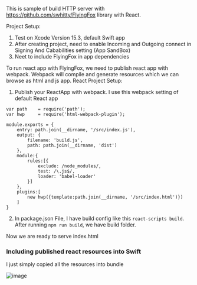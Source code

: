 This is sample of build HTTP server with https://github.com/swhitty/FlyingFox library with React.

Project Setup:
1. Test on Xcode Version 15.3, default Swift app
2. After creating project, need to enable Incoming and Outgoing connect in Signing And Cababilities setting (App SandBox)
3. Neet to include FlyingFox in app dependencies

To run react app with FlyingFox, we need to publish react app with webpack. Webpack will compile and generate resources which we can browse as html and js app.
React Project Setup:

1. Publish your ReactApp with webpack. I use this webpack setting of default React app

```
var path    = require('path');
var hwp     = require('html-webpack-plugin');

module.exports = {
    entry: path.join(__dirname, '/src/index.js'),
    output: {
        filename: 'build.js',
        path: path.join(__dirname, 'dist')
    },
    module:{
        rules:[{
            exclude: /node_modules/,
            test: /\.js$/,
            loader: 'babel-loader'
        }]
    },
    plugins:[
        new hwp({template:path.join(__dirname, '/src/index.html')})
    ]
}
```

2. In package.json File, I have build config like this `react-scripts build`. After running `npm run build`, we have build folder.

Now we are ready to serve index.html

### Including published react resources into Swift ##

I just simply copied all the resources into bundle

![image](https://github.com/DreamRunnerMoshi/FlyingFoxReactApp/assets/4157158/e99057e4-46d6-4ae4-9032-e999ab80c33c)



